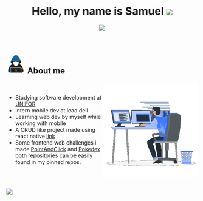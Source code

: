 
<h1 align="center"><b>Hello, my name is Samuel </b><img src="https://media.giphy.com/media/hvRJCLFzcasrR4ia7z/giphy.gif" width="35"></h1>

<p align="center">
  <a href="https://github.com/DenverCoder1/readme-typing-svg"><img src="https://readme-typing-svg.herokuapp.com?font=Time+New+Roman&color=cyan&size=25&center=true&vCenter=true&width=600&height=100&lines=Samuel+Alcantara+Fontenele+Rocha;Software+Developer+Student;Mobile+Dev;Frontend+and+UX+entusiast"></a>
</p>


<br>



	
## <picture><img src = "https://github.com/0xAbdulKhalid/0xAbdulKhalid/raw/main/assets/mdImages/about_me.gif" width = 50px></picture> **About me**

<picture> <img align="right" src="https://github.com/0xAbdulKhalid/0xAbdulKhalid/raw/main/assets/mdImages/Right_Side.gif" width = 250px></picture>

<br>

- Studying software development at [UNIFOR](https://unifor.br/web/graduacao/analise-e-desenvolvimento-de-sistema)
- Intern mobile dev at lead dell
- Learning web dev by myself while working with mobile
- A CRUD like project made using react native [link](https://github.com/Sarmuns/SkillList)
- Some frontend web challenges i made [PointAndClick](https://poetic-axolotl-413248.netlify.app/) and [Pokedex](https://timely-heliotrope-1de85f.netlify.app/) both repositories can be easily found in my pinned repos.

<br><br>

<img src="https://user-images.githubusercontent.com/73097560/115834477-dbab4500-a447-11eb-908a-139a6edaec5c.gif"><br><br>
